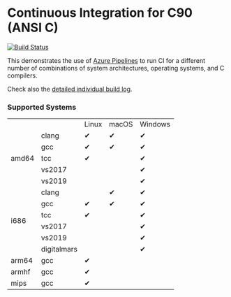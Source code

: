 # Continuous Integration for C90 (ANSI C)

[![Build Status](https://dev.azure.com/ariyahidayat/OpenSource/_apis/build/status/ariya.hello-c90?branchName=master)](https://dev.azure.com/ariyahidayat/OpenSource/_build/latest?definitionId=14&branchName=master)

This demonstrates the use of [Azure Pipelines](https://azure.microsoft.com/en-us/services/devops/pipelines/) to run CI for a different number of combinations of system architectures, operating systems, and C compilers.

Check also the [detailed individual build log](https://dev.azure.com/ariyahidayat/OpenSource/_build/latest?definitionId=14&branchName=master).

### Supported Systems

<table>
<tbody>

<tr>
  <td></td>
  <td></td>
  <td>Linux</td>
  <td>macOS</td>
  <td>Windows</td>
</tr>
<tr>
  <td rowspan=5>amd64</td>
  <td>clang</td>
  <td>&#x2714;</td>
  <td>&#x2714;</td>
  <td>&#x2714;</td>
</tr>
<tr>
  <td>gcc</td>
  <td>&#x2714;</td>
  <td>&#x2714;</td>
  <td>&#x2714;</td>
</tr>
<tr>
  <td>tcc</td>
  <td>&#x2714;</td>
  <td></td>
  <td>&#x2714;</td>
</tr>
<tr>
  <td>vs2017</td>
  <td></td>
  <td></td>
  <td>&#x2714;</td>
</tr>
<tr>
  <td>vs2019</td>
  <td></td>
  <td></td>
  <td>&#x2714;</td>
</tr>

<tr>
  <td rowspan=6>i686</td>
  <td>clang</td>
  <td></td>
  <td>&#x2714;</td>
  <td>&#x2714;</td>
</tr>
<tr>
  <td>gcc</td>
  <td>&#x2714;</td>
  <td>&#x2714;</td>
  <td>&#x2714;</td>
</tr>
<tr>
  <td>tcc</td>
  <td>&#x2714;</td>
  <td></td>
  <td>&#x2714;</td>
</tr>
<tr>
  <td>vs2017</td>
  <td></td>
  <td></td>
  <td>&#x2714;</td>
</tr>
<tr>
  <td>vs2019</td>
  <td></td>
  <td></td>
  <td>&#x2714;</td>
</tr>
<tr>
  <td>digitalmars</td>
  <td></td>
  <td></td>
  <td>&#x2714;</td>
</tr>

<tr>
  <td>arm64</td>
  <td>gcc</td>
  <td>&#x2714;</td>
  <td></td>
  <td></td>
</tr>

<tr>
  <td>armhf</td>
  <td>gcc</td>
  <td>&#x2714;</td>
  <td></td>
  <td></td>
</tr>

<tr>
  <td>mips</td>
  <td>gcc</td>
  <td>&#x2714;</td>
  <td></td>
  <td></td>
</tr>


</tbody>
</table>